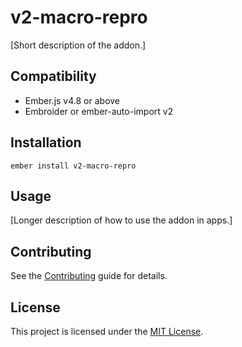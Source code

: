 # v2-macro-repro

[Short description of the addon.]

## Compatibility

- Ember.js v4.8 or above
- Embroider or ember-auto-import v2

## Installation

```
ember install v2-macro-repro
```

## Usage

[Longer description of how to use the addon in apps.]

## Contributing

See the [Contributing](CONTRIBUTING.md) guide for details.

## License

This project is licensed under the [MIT License](LICENSE.md).
